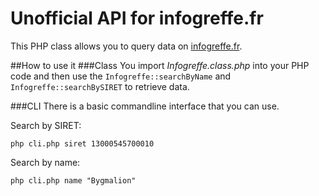# Unofficial API for infogreffe.fr
This PHP class allows you to query data on [infogreffe.fr](https://www.infogreffe.fr/societes/).

##How to use it
###Class
You import *Infogreffe.class.php* into your PHP code and then use the ```Infogreffe::searchByName``` and ```Infogreffe::searchBySIRET``` to retrieve data.

###CLI
There is a basic commandline interface that you can use.

Search by SIRET:

    php cli.php siret 13000545700010

Search by name:

    php cli.php name "Bygmalion"
